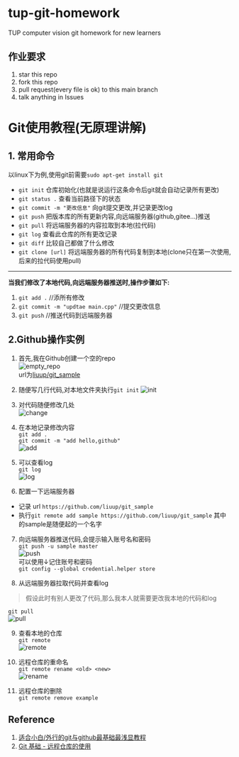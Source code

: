 # tup-git-homework
TUP computer vision git homework for new learners

## 作业要求
1. star this repo
2. fork this repo
3. pull request(every file is ok) to this main branch
4. talk anything in Issues

# Git使用教程(无原理讲解)

## 1. 常用命令
以linux下为例,使用git前需要```sudo apt-get install git```  
 - ```git init``` 仓库初始化(也就是说运行这条命令后git就会自动记录所有更改)
 - ```git status .``` 查看当前路径下的状态
 - ```git commit -m "更改信息"``` 向git提交更改,并记录更改log
 - ```git push``` 把版本库的所有更新内容,向远端服务器(github,gitee...)推送
 - ```git pull``` 将远端服务器的内容拉取到本地(拉代码)
 - ```git log``` 查看此仓库的所有更改记录
 - ```git diff``` 比较自己都做了什么修改
 - ```git clone [url]``` 将远端服务器的所有代码复制到本地(clone只在第一次使用,后来的拉代码使用pull)

****
**当我们修改了本地代码,向远端服务器推送时,操作步骤如下:**
1. ```git add .``` //添所有修改
2. ```git commit -m "updtae main.cpp"``` //提交更改信息
3. ```git push``` //推送代码到远端服务器


## 2.Github操作实例
1. 首先,我在Github创建一个空的repo  
![empty_repo](https://akaliuup.gitee.io/pics/Screenshot%20from%202020-05-03%2019-03-58.png)  
url为[liuup/git_sample](https://github.com/liuup/git_sample)

2. 随便写几行代码,对本地文件夹执行```git init```
![init](https://akaliuup.gitee.io/pics/Screenshot%20from%202020-05-03%2019-24-02.png)

3. 对代码随便修改几处  
![change](https://akaliuup.gitee.io/pics/Screenshot%20from%202020-05-03%2019-28-45.png)

4. 在本地记录修改内容  
```git add .```  
```git commit -m "add hello,github"```  
![add](https://akaliuup.gitee.io/pics/Screenshot%20from%202020-05-03%2019-30-43.png)

5. 可以查看log  
```git log```  
![log](https://akaliuup.gitee.io/pics/Screenshot%20from%202020-05-03%2019-33-10.png)

6. 配置一下远端服务器
- 记录 url ```https://github.com/liuup/git_sample```
- 执行```git remote add sample https://github.com/liuup/git_sample``` 其中的sample是随便起的一个名字

7. 向远端服务器推送代码,会提示输入账号名和密码  
```git push -u sample master```  
![push](https://akaliuup.gitee.io/pics/Screenshot%20from%202020-05-03%2019-39-31.png)  
可以使用↓记住账号和密码  
```git config --global credential.helper store```

8. 从远端服务器拉取代码并查看log  
> 假设此时有别人更改了代码,那么我本人就需要更改我本地的代码和log  

```git pull```  
![pull](https://akaliuup.gitee.io/pics/Screenshot%20from%202020-05-03%2019-47-21.png)

9. 查看本地的仓库  
```git remote```  
![remote](https://akaliuup.gitee.io/pics/Screenshot%20from%202020-05-03%2019-57-16.png)

10. 远程仓库的重命名  
```git remote rename <old> <new>```  
![rename](https://akaliuup.gitee.io/pics/Screenshot%20from%202020-05-03%2019-57-31.png)

11. 远程仓库的删除  
```git remote remove example```


## Reference
1. [适合小白/外行的git与github最基础最浅显教程](https://www.cnblogs.com/yaoxiaowen/p/8227873.html)
2. [Git 基础 - 远程仓库的使用](https://git-scm.com/book/zh/v2/Git-%E5%9F%BA%E7%A1%80-%E8%BF%9C%E7%A8%8B%E4%BB%93%E5%BA%93%E7%9A%84%E4%BD%BF%E7%94%A8)


